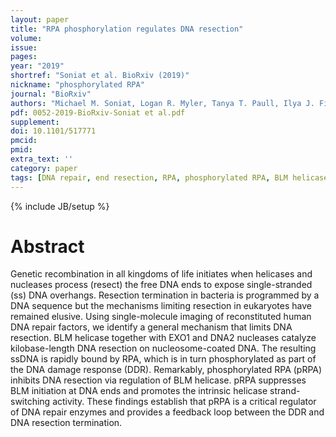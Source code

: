 ```yaml
---
layout: paper
title: "RPA phosphorylation regulates DNA resection"
volume:
issue:
pages:
year: "2019"
shortref: "Soniat et al. BioRxiv (2019)"
nickname: "phosphorylated RPA"
journal: "BioRxiv"
authors: "Michael M. Soniat, Logan R. Myler, Tanya T. Paull, Ilya J. Finkelstein "
pdf: 0052-2019-BioRxiv-Soniat et al.pdf
supplement:
doi: 10.1101/517771
pmcid:
pmid:
extra_text: ''
category: paper
tags: [DNA repair, end resection, RPA, phosphorylated RPA, BLM helicase]
---
```

{% include JB/setup %}

# Abstract
Genetic recombination in all kingdoms of life initiates when helicases and nucleases process (resect) the free DNA ends to expose single-stranded (ss) DNA overhangs. Resection termination in bacteria is programmed by a DNA sequence but the mechanisms limiting resection in eukaryotes have remained elusive. Using single-molecule imaging of reconstituted human DNA repair factors, we identify a general mechanism that limits DNA resection. BLM helicase together with EXO1 and DNA2 nucleases catalyze kilobase-length DNA resection on nucleosome-coated DNA. The resulting ssDNA is rapidly bound by RPA, which is in turn phosphorylated as part of the DNA damage response (DDR). Remarkably, phosphorylated RPA (pRPA) inhibits DNA resection via regulation of BLM helicase. pRPA suppresses BLM initiation at DNA ends and promotes the intrinsic helicase strand-switching activity. These findings establish that pRPA is a critical regulator of DNA repair enzymes and provides a feedback loop between the DDR and DNA resection termination.
